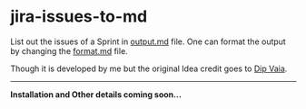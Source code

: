 # jira-issues-to-md
List out the issues of a Sprint in [output.md](https://github.com/ubuntuarif/jira-issues-to-md/blob/develop/output.md) file.
One can format the output by changing the [format.md](https://github.com/ubuntuarif/jira-issues-to-md/blob/develop/format.md) file.

Though it is developed by me but the original Idea credit goes to [Dip Vaia](https://github.com/0PEIN0).


---
**Installation and Other details coming soon...**
